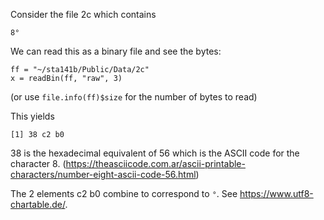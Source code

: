 Consider the file 2c which contains
```
8°
```

We can read this as a binary file and see the bytes:
```{r}
ff = "~/sta141b/Public/Data/2c"
x = readBin(ff, "raw", 3)
```
(or use `file.info(ff)$size` for the number of bytes to read)


This yields
```
[1] 38 c2 b0
```

38 is the hexadecimal equivalent of 56 which is the ASCII code for the character 8.
(https://theasciicode.com.ar/ascii-printable-characters/number-eight-ascii-code-56.html)


The 2 elements c2 b0 combine to correspond to `°`.  See https://www.utf8-chartable.de/.


